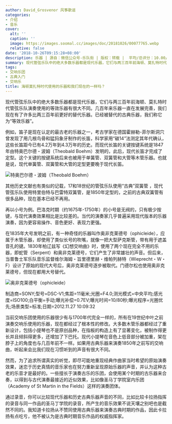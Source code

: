 ```yaml
---
author: David_Grosvenor 风筝歌谣
categories:
- 介绍
- 音乐
cover:
  alt: ''
  caption: ''
  image: https://images.soomal.cc/images/doc/20181026/00077765.webp
  relative: false
date: '2018-10-26T09:15:28+08:00'
description: 乐器 | 源自：微信公众号-乐队街 | 版权：转载 |  平均/总评分：10.00/10
summary: 现代管弦乐队中的绝大多数乐器都是现代乐器，它们与两三百年前海顿、莫扎特时代管弦乐队演奏使用的等效乐器有很大不同。几百年来乐器一直在发展完善，我们现在有了许多比两三百年前更好的替代乐器。已经被替代的古典乐器，我们称它为“等效乐器”……
tags:
- 交响乐团
- 古典入门
- 交响乐
title: 海顿莫扎特时代使用的乐器和我们现在的一样吗？
---
```


现代管弦乐队中的绝大多数乐器都是现代乐器，它们与两三百年前海顿、莫扎特时代管弦乐队演奏使用的等效乐器有很大不同。几百年来乐器一直在发展完善，我们现在有了许多比两三百年前更好的替代乐器。已经被替代的古典乐器，我们称它为“等效乐器”。

例如，笛子是现在认定的最古老的乐器之一，考古学家在德国霍赫勒-菲尔斯洞穴曾发现了用几根鸟骨和猛犸象牙制作的长笛，科学家用“碳14”法测定其年代确认，这些长笛距今已有4.2万年到4.3万年的历史。而现代长笛的关键按键系统是1847年由特奥巴尔德・波姆（Theobald Boehm）发明的，此后，现代长笛才完成了定型。这个关键的按键系统后来也被用于单簧管、双簧管和大管等木管乐器。也就是说，现代单簧管、双簧管和大管的定型更要晚于现代长笛。

![特奥巴尔德・波姆（Theobald Boehm）](https://images.soomal.cc/images/doc/20181026/00077765.webp)





其他历史文献也有类似的记载，17和18世纪的管弦乐队使用“古典”双簧管 ，现代管弦乐队使用特里伯特与巴雷特双簧管，是1850年定型的，之前的古典双簧管有很多品种，现在基本已经不再用。

再以小号为例。巴洛克时期（约1675年-1750年）的小号是无阀的，只有极少按键，与现代演奏效果相比是比较差的。当代的演奏家几乎普遍采用现代版本的乐器演奏，因为更容易操作、音色更好、表现力更强。

在1835年大号发明之前，有一种奇怪的乐器叫作奥非克莱德号（ophicleide），应属于木管乐器，却使用了类似长号的吹嘴，就像一把大型萨克斯管，带有用于遮盖音孔的键。1830年柏辽兹写《幻想交响曲》时，使用了两个现在完全不用的乐器，即蛇管（Serpent）和奥非克莱德号，它们产生了非常雄壮的声音。但后来，当普鲁士军乐队音乐监督维尔海姆・旨里德里赫・维帕列赫特（Wieprecht・W・F）设计了原始的现代大号后，奥非克莱德号逐步被取代。门德尔松也使用奥非克莱德号，但现在都用大号替代。

![奥非克莱德号（ophicleide）](https://images.soomal.cc/images/doc/20181026/00077764.webp)

制造商=SONY;型号=DSC-V1;焦距=11毫米;光圈=F4.0;测光模式=中央平均;感光度=ISO100;白平衡=手动;曝光补偿=0.7EV;曝光时间=10/80秒;曝光程序=光圈优先;场景类型=标准;日期=2012.11.27 10:09:32



当前交响乐团使用的乐器很少有与1700年代完全一样的，所有在19世纪中叶之前演奏交响乐使用的乐器，现在都经过了根本性的修改。大多数木管乐器都经过了重新设计，包括小提琴也不是原创品种，在指板的构造上有了显著变化，被制作得更长并且倾斜得更多，还增加了下巴托。现代小提琴在音色上低音部分被加重，架在脖子上的角度也与几百年前不一样。如果用古典乐器来演奏1850年之前写的交响曲，听起来会比我们现在习惯听到的声音有很大不同。

然而，为了追求所谓真实的听觉，即尽可能地重现经典作曲家当时希望的原始演奏效果，迷恋于历史真情的音乐家也在努力重新呈现原始乐器的声音，并认为这种古老的乐音才是最好的。一些擅长于演奏古乐的乐团，会使用某个时期的古乐器来合奏，以得到与古代演奏最接近的近似效果，比如像圣马丁学院室内乐团（Academy of St Martin in the Fields）这样的演奏团体。

通过录音，你可以比较现代乐器和历史古典乐器声音的不同，比如比较卡拉扬指挥的录音与同一作品的圣马丁学院的录音，所产生的音乐效果不说天壤之别吧也是截然不同的。我知道卡拉扬从不赞同使用古典乐器来演奏古典时期的作品，因此卡拉扬有点吃亏，他不被认为是古典时期音乐作品的权威指挥家。